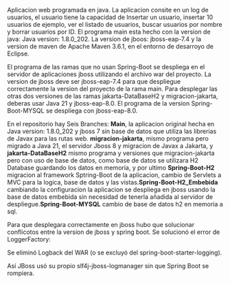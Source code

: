Aplicacion web programada en java. La aplicacion consite en un log de usuarios, el usuario tiene la capacidad de Insertar un usuario, insertar 10 usuarios de ejemplo, ver el listado de usuarios, buscar usuarios por nombre y borrar usuarios por ID. El programa main esta hecho con la version de java: Java version: 1.8.0_202. La version de jboos: jboss-eap-7.4 y la version de maven de Apache Maven 3.6.1, en el entorno de desarroyo de Eclipse.

El programa de las ramas que no usan Spring-Boot se despliega en el servidor de aplicaciones jboss utilizando el archivo war del proyecto. La version de jboss deve ser jboss-eap-7.4 para que despliegue correctamente la version del proyecto de la rama main. Para desplegar las otras dos versiones de las ramas jakarta-DataBaseH2 y migracion-jakarta, deberas usar Java 21 y jboss-eap-8.0.
El programa de la version Spring-Boot-MYSQL se despliega con jboss-eap-8.0.

En el repositorio hay Seis Branches: **Main**, la aplicacion original hecha en Java version: 1.8.0_202 y jboss 7 sin base de datos que utiliza las librerias de Javax para las rutas web. **migracion-jakarta**, mismo programa pero migrado a Java 21, el servidor Jboss 8 y migracion de Javax a Jakarta, y **jakarta-DataBaseH2** mismo programa y versiones que migracion-jakarta pero con uso de base de datos, como base de datos se utilizara H2 Database guardando los datos en memoria, y por ultimo **Spring-Boot-H2** migracion al framework Sptring-Boot de la aplicacion, cambio de Servlets a MVC para la logica, base de datos y las vistas.**Spring-Boot-H2_Embebida** cambiando la configuracion la aplicacion se despliega en jboss usando la base de datos embebida sin necesidad de tenerla añadida al servidor de despliegue.**Spring-Boot-MYSQL** cambio de base de datos h2 en memoria a sql.


Para que desplegara correctamente en jboss hubo que solucionar conflicotos entre la version de jboss y spring boot.
Se solucionó el error de LoggerFactory:

Se eliminó Logback del WAR (o se excluyó del spring-boot-starter-logging).

Así JBoss usó su propio slf4j-jboss-logmanager sin que Spring Boot se rompiera.

